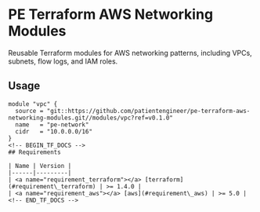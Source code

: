 # PE Terraform AWS Networking Modules

Reusable Terraform modules for AWS networking patterns, including VPCs, subnets, flow logs, and IAM roles.

## Usage

```hcl
module "vpc" {
  source = "git::https://github.com/patientengineer/pe-terraform-aws-networking-modules.git//modules/vpc?ref=v0.1.0"
  name   = "pe-network"
  cidr   = "10.0.0.0/16"
}
<!-- BEGIN_TF_DOCS -->
## Requirements

| Name | Version |
|------|---------|
| <a name="requirement_terraform"></a> [terraform](#requirement\_terraform) | >= 1.4.0 |
| <a name="requirement_aws"></a> [aws](#requirement\_aws) | >= 5.0 |
<!-- END_TF_DOCS -->